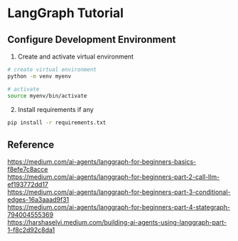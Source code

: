# LangGraph Tutorial

## Configure Development Environment
1. Create and activate virtual environment
```bash
# create virtual environment
python -m venv myenv

# activate
source myenv/bin/activate
```

2. Install requirements if any
```bash
pip install -r requirements.txt
```

## Reference
https://medium.com/ai-agents/langgraph-for-beginners-basics-f8efe7c8acce <br>
https://medium.com/ai-agents/langgraph-for-beginners-part-2-call-llm-ef193772dd17 <br>
https://medium.com/ai-agents/langgraph-for-beginners-part-3-conditional-edges-16a3aaad9f31 <br>
https://medium.com/ai-agents/langgraph-for-beginners-part-4-stategraph-794004555369 <br>
https://harshaselvi.medium.com/building-ai-agents-using-langgraph-part-1-f8c2d92c8da1 <br>